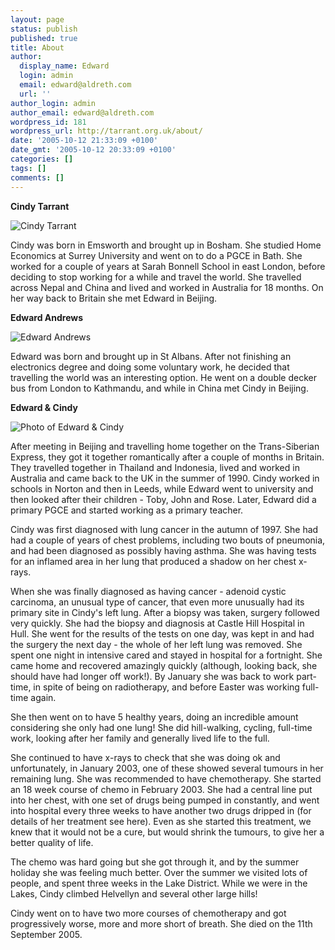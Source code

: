```yaml
---
layout: page
status: publish
published: true
title: About
author:
  display_name: Edward
  login: admin
  email: edward@aldreth.com
  url: ''
author_login: admin
author_email: edward@aldreth.com
wordpress_id: 181
wordpress_url: http://tarrant.org.uk/about/
date: '2005-10-12 21:33:09 +0100'
date_gmt: '2005-10-12 20:33:09 +0100'
categories: []
tags: []
comments: []
---
```

<p><strong>Cindy Tarrant</strong></p>
<p><img class="alignright" title="Cindy Tarrant" src="http://tarrant.org.uk/d/715-2/Cindy_Tarrant.jpg?g2_GALLERYSID=e5e1dddb92e367838451623a9b041b95" alt="Cindy Tarrant" /></p>
<p>Cindy was born in Emsworth and brought up in Bosham. She studied Home Economics at Surrey University and went on to do a PGCE in Bath. She worked for a couple of years at Sarah Bonnell School in east London, before deciding to stop working for a while and travel the world. She travelled across Nepal and China and lived and worked in Australia for 18 months. On her way back to Britain she met Edward in Beijing.</p>
<p><strong>Edward Andrews</strong></p>
<p><img class="alignleft" title="Edward Andrews" src="http://tarrant.org.uk/d/264-2/DSCF1197.jpg?g2_GALLERYSID=e5e1dddb92e367838451623a9b041b95" alt="Edward Andrews" /></p>
<p>Edward was born and brought up in St Albans. After not finishing an electronics degree and doing some voluntary work, he decided that travelling the world was an interesting option. He went on a double decker bus from London to Kathmandu, and while in China met Cindy in Beijing.</p>
<p><strong>Edward &amp; Cindy</strong></p>
<p><img class="alignright" src="http://tarrant.org.uk/d/85-2/84050002_G.jpg?g2_GALLERYSID=e5e1dddb92e367838451623a9b041b95" alt="Photo of Edward &amp; Cindy" /></p>
<p>After meeting in Beijing and travelling home together on the Trans-Siberian Express, they got it together romantically after a couple of months in Britain. They travelled together in Thailand and Indonesia, lived and worked in Australia and came back to the UK in the summer of 1990. Cindy worked in schools in Norton and then in Leeds, while Edward went to university and then looked after their children - Toby, John and Rose. Later, Edward did a primary PGCE and started working as a primary teacher.</p>
<p>Cindy was first diagnosed with lung cancer in the autumn of 1997. She had had a couple of years of chest problems, including two bouts of pneumonia, and had been diagnosed as possibly having asthma. She was having tests for an inflamed area in her lung that produced a shadow on her chest x-rays.</p>
<p>When she was finally diagnosed as having cancer - adenoid cystic carcinoma, an unusual type of cancer, that even more unusually had its primary site in Cindy's left lung. After a biopsy was taken, surgery followed very quickly. She had the biopsy and diagnosis at Castle Hill Hospital in Hull. She went for the results of the tests on one day, was kept in and had the surgery the next day - the whole of her left lung was removed. She spent one night in intensive cared and stayed in hospital for a fortnight. She came home and recovered amazingly quickly (although, looking back, she should have had longer off work!). By January she was back to work part-time, in spite of being on radiotherapy, and before Easter was working full-time again.</p>
<p>She then went on to have 5 healthy years, doing an incredible amount considering she only had one lung! She did hill-walking, cycling, full-time work, looking after her family and generally lived life to the full.</p>
<p>She continued to have x-rays to check that she was doing ok and unfortunately, in January 2003, one of these showed several tumours in her remaining lung. She was recommended to have chemotherapy. She started an 18 week course of chemo in February 2003. She had a central line put into her chest, with one set of drugs being pumped in constantly, and went into hospital every three weeks to have another two drugs dripped in (for details of her treatment see here). Even as she started this treatment, we knew that it would not be a cure, but would shrink the tumours, to give her a better quality of life.</p>
<p>The chemo was hard going but she got through it, and by the summer holiday she was feeling much better. Over the summer we visited lots of people, and spent three weeks in the Lake District. While we were in the Lakes, Cindy climbed Helvellyn and several other large hills!</p>
<p>Cindy went on to have two more courses of chemotherapy and got progressively worse, more and more short of breath. She died on the 11th September 2005.</p>
